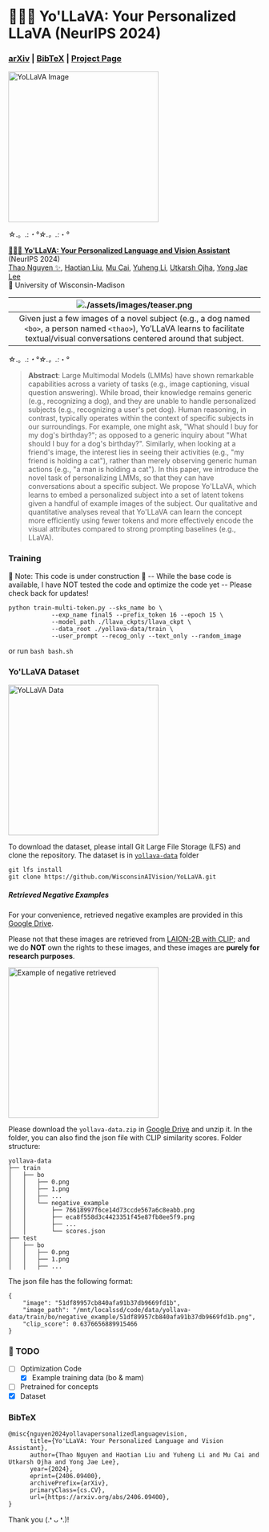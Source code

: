 # 🌋👵🏻 Yo'LLaVA: Your Personalized LLaVA (NeurIPS 2024)

### [arXiv](https://arxiv.org/abs/2406.09400) | [BibTeX](#BibTeX) | [Project Page](https://thaoshibe.github.io/YoLLaVA/)


<!-- Yo'LLaVA <img src='./images/yollava.png' width=150> is LLaVA <img src='./images/llava_logo.png' width=150>, but can provide personlized conversation! -->

<!-- <p>
    Yo'LLaVA <img src="./images/yollava.png" width="150" align="middle"> is LLaVA <img src="./images/llava_logo.png" width="150" align="middle">, but can provide personalized conversation!
</p> -->

<!-- <table style="width: 100%; text-align: center;">
    <tr>
        <td style="text-align: center; vertical-align: middle;">
            <a href="https://llava-vl.github.io/"> 🌋 LLaVA</a> <br>
            <img src="./images/llava_logo.png" width="150" alt="LLaVA Logo">
        </td>
        <td style="text-align: center; vertical-align: middle;">
            + 👵🏻 𝓹𝓮𝓻𝓼𝓸𝓷𝓪𝓵𝓲𝔃𝓮𝓭 abilities ✨
        </td>
        <td style="text-align: center; vertical-align: middle;">
            =
        </td>
        <td style="text-align: center; vertical-align: middle;">
            <a href='https://thaoshibe.github.io/YoLLaVA'>🌋 <b>Yo</b>ur <b>LLaVA</b> 👵🏻</a><br>
            <img src="./images/yollava.png" width="150" alt="YoLLaVA Image">
        </td>
    </tr>
</table> -->

<img src="./images/yollava-without-background.png" width="300" alt="YoLLaVA Image">

<!-- | ![./images/yollava-without-background.png](./images/yollava-without-background.png) | -->


☆.。.:*・°☆.。.:*・°

[🌋👵🏻 **Yo'LLaVA: Your Personalized Language and Vision Assistant**](https://thaoshibe.github.io/YoLLaVA/) (NeurIPS 2024)<br>
[Thao Nguyen ✨](https://thaoshibe.github.io/), [Haotian Liu](https://hliu.cc/), [Mu Cai](https://pages.cs.wisc.edu/~mucai/), [Yuheng Li](https://yuheng-li.github.io/), [Utkarsh Ojha](https://utkarshojha.github.io/), [Yong Jae Lee](https://pages.cs.wisc.edu/~yongjaelee/) <br>
🦡 University of Wisconsin-Madison

| ![./assets/images/teaser.png](./images/github-teaser.png) |
|:--:|
| Given just a few images of a novel subject (e.g., a dog named `<bo>`, a person named `<thao>`), Yo’LLaVA learns to facilitate textual/visual conversations centered around that subject. |

☆.。.:*・°☆.。.:*・°

> **Abstract**: Large Multimodal Models (LMMs) have shown remarkable capabilities across a variety of tasks (e.g., image captioning, visual question answering). While broad, their knowledge remains generic (e.g., recognizing a dog), and they are unable to handle personalized subjects (e.g., recognizing a user's pet dog). Human reasoning, in contrast, typically operates within the context of specific subjects in our surroundings. For example, one might ask, "What should I buy for my dog's birthday?"; as opposed to a generic inquiry about "What should I buy for a dog's birthday?". Similarly, when looking at a friend's image, the interest lies in seeing their activities (e.g., "my friend is holding a cat"), rather than merely observing generic human actions (e.g., "a man is holding a cat"). In this paper, we introduce the novel task of personalizing LMMs, so that they can have conversations about a specific subject. We propose Yo'LLaVA, which learns to embed a personalized subject into a set of latent tokens given a handful of example images of the subject. Our qualitative and quantitative analyses reveal that Yo'LLaVA can learn the concept more efficiently using fewer tokens and more effectively encode the visual attributes compared to strong prompting baselines (e.g., LLaVA).

### Training

 🚧 Note: This code is under construction 🚧 -- While the base code is available, I have NOT tested the code and optimize the code yet -- Please check back for updates!

```
python train-multi-token.py --sks_name bo \
            --exp_name final5 --prefix_token 16 --epoch 15 \
            --model_path ./llava_ckpts/llava_ckpt \
            --data_root ./yollava-data/train \
            --user_prompt --recog_only --text_only --random_image

```

or run `bash bash.sh`

### Yo'LLaVA Dataset

<img src="./images/yollava-dataset.png" width="300" alt="YoLLaVA Data">

To download the dataset, please intall Git Large File Storage (LFS) and clone the repository.
The dataset is in [`yollava-data`](https://github.com/WisconsinAIVision/YoLLaVA/tree/main/yollava-data) folder
```
git lfs install
git clone https://github.com/WisconsinAIVision/YoLLaVA.git
```

##### Retrieved Negative Examples

For your convenience, retrieved negative examples are provided in this [Google Drive](https://drive.google.com/drive/folders/1bqM5y0-Kw26R5T4kfaeUAZzeKqIdREdU?usp=sharing).

Please not that these images are retrieved from [LAION-2B with CLIP](https://github.com/rom1504/clip-retrieval/tree/main); and we do **NOT** own the rights to these images, and these images are **purely for research purposes**.

<img src="./images/negative-example.png" width="300" alt="Example of negative retrieved">

Please download the `yollava-data.zip` in [Google Drive](https://drive.google.com/drive/folders/1bqM5y0-Kw26R5T4kfaeUAZzeKqIdREdU?usp=sharing) and unzip it.
In the folder, you can also find the json file with CLIP similarity scores. Folder structure:

```
yollava-data
├── train
│   ├── bo
│   │   ├── 0.png
│   │   ├── 1.png
│   │   ├── ...
│   │   └── negative_example
│   │       ├── 76618997f6ce14d73ccde567a6c8eabb.png
│   │       ├── eca8f558d3c4423351f45e87fb8ee5f9.png
│   │       ├── ...
│   │       └── scores.json
├── test
│   ├── bo
│   │   ├── 0.png
│   │   ├── 1.png
│   │   ├── ...
```

The json file has the following format:
```
{
    "image": "51df89957cb840afa91b37db9669fd1b",
    "image_path": "/mnt/localssd/code/data/yollava-data/train/bo/negative_example/51df89957cb840afa91b37db9669fd1b.png",
    "clip_score": 0.6376656889915466
}
```

### 📝 TODO

- [ ] Optimization Code
    + [x] Example training data (bo & mam)
- [ ] Pretrained for concepts
- [x] Dataset

### BibTeX

```
@misc{nguyen2024yollavapersonalizedlanguagevision,
      title={Yo'LLaVA: Your Personalized Language and Vision Assistant}, 
      author={Thao Nguyen and Haotian Liu and Yuheng Li and Mu Cai and Utkarsh Ojha and Yong Jae Lee},
      year={2024},
      eprint={2406.09400},
      archivePrefix={arXiv},
      primaryClass={cs.CV},
      url={https://arxiv.org/abs/2406.09400}, 
}
```

Thank you (.❛ ᴗ ❛.)!